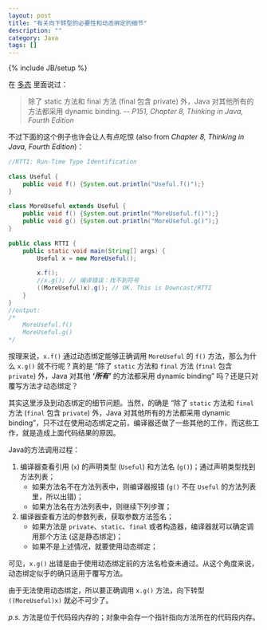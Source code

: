 ```yaml
---
layout: post
title: "有关向下转型的必要性和动态绑定的细节"
description: ""
category: Java
tags: []
---
```

{% include JB/setup %}

在 [多态](/java/2009/03/27/polymorphism) 里面说过：

> 除了 static 方法和 final 方法 (final 包含 private) 外，Java 对其他所有的方法都采用 dynamic binding. -- _P151, Chapter 8, Thinking in Java, Fourth Edition_

不过下面的这个例子也许会让人有点吃惊 (also from _Chapter 8, Thinking in Java, Fourth Edition_)：

```java
//RTTI: Run-Time Type Identification  
  
class Useful {  
	public void f() {System.out.println("Useful.f()");}  
}  
  
class MoreUseful extends Useful {  
	public void f() {System.out.println("MoreUseful.f()");}  
	public void g() {System.out.println("MoreUseful.g()");}  
}     
  
public class RTTI {  
	public static void main(String[] args) {  
		Useful x = new MoreUseful();  
		  
		x.f();  
		//x.g(); // 编译错误：找不到符号  
		((MoreUseful)x).g(); // OK. This is Downcast/RTTI  
	}  
}  
//output:  
/* 
	MoreUseful.f() 
	MoreUseful.g() 
*/
```

按理来说，`x.f()` 通过动态绑定能够正确调用 `MoreUseful` 的 `f()` 方法，那么为什么 `x.g()` 就不行呢？真的是 “除了 `static` 方法和 `final` 方法 (`final` 包含 `private`) 外，Java 对其他 _**‘所有’**_ 的方法都采用 dynamic binding” 吗？还是只对覆写方法才动态绑定？  

其实这里涉及到动态绑定的细节问题。当然，的确是 “除了 `static` 方法和 `final` 方法 (`final` 包含 `private`) 外，Java 对其他所有的方法都采用 dynamic binding”，只不过在使用动态绑定之前，编译器还做了一些其他的工作，而这些工作，就是造成上面代码结果的原因。  

Java的方法调用过程：

1. 编译器查看引用 (`x`) 的声明类型 (`Useful`) 和方法名 (`g()`)；通过声明类型找到方法列表；
	* 如果方法名不在方法列表中，则编译器报错 (`g()` 不在 `Useful` 的方法列表里，所以出错)；
	* 如果方法名在方法列表中，则继续下列步骤；
2. 编译器查看方法的参数列表，获取参数方法签名；
	* 如果方法是 `private`、`static`、`final` 或者构造器，编译器就可以确定调用那个方法 (这是静态绑定)；
	* 如果不是上述情况，就要使用动态绑定；

可见，`x.g()` 出错是由于使用动态绑定前的方法名检查未通过。从这个角度来说，动态绑定似乎的确只适用于覆写方法。  

由于无法使用动态绑定，所以要正确调用 `x.g()` 方法，向下转型 `((MoreUseful)x)` 就必不可少了。

_p.s._ 方法是位于代码段内存的；对象中会存一个指针指向方法所在的代码段内存。  
